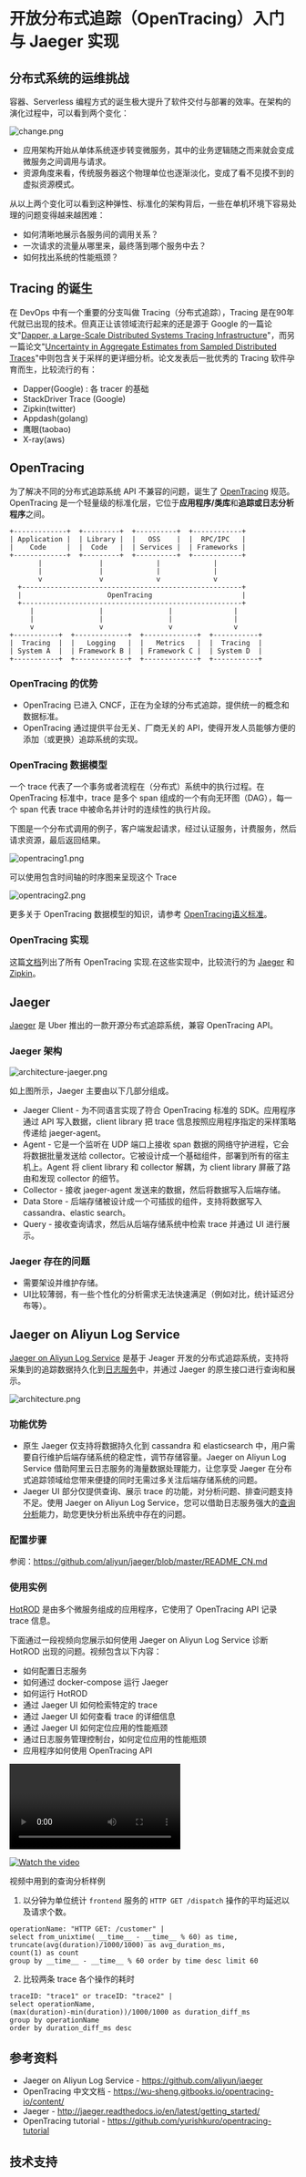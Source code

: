 # 开放分布式追踪（OpenTracing）入门与 Jaeger 实现

## 分布式系统的运维挑战
容器、Serverless 编程方式的诞生极大提升了软件交付与部署的效率。在架构的演化过程中，可以看到两个变化：

![change.png](/pics/change.png)

* 应用架构开始从单体系统逐步转变微服务，其中的业务逻辑随之而来就会变成微服务之间调用与请求。
* 资源角度来看，传统服务器这个物理单位也逐渐淡化，变成了看不见摸不到的虚拟资源模式。

从以上两个变化可以看到这种弹性、标准化的架构背后，一些在单机环境下容易处理的问题变得越来越困难：
* 如何清晰地展示各服务间的调用关系？
* 一次请求的流量从哪里来，最终落到哪个服务中去？
* 如何找出系统的性能瓶颈？

## Tracing 的诞生
在 DevOps 中有一个重要的分支叫做 Tracing（分布式追踪），Tracing 是在90年代就已出现的技术。但真正让该领域流行起来的还是源于 Google 的一篇论文"[Dapper, a Large-Scale Distributed Systems Tracing Infrastructure](https://research.google.com/pubs/pub36356.html)"，而另一篇论文"[Uncertainty in Aggregate Estimates from Sampled Distributed Traces](https://research.google.com/pubs/pub40378.html)"中则包含关于采样的更详细分析。论文发表后一批优秀的 Tracing 软件孕育而生，比较流行的有：
* Dapper(Google) : 各 tracer 的基础
* StackDriver Trace (Google)
* Zipkin(twitter)
* Appdash(golang)
* 鹰眼(taobao)
* X-ray(aws)

## OpenTracing
为了解决不同的分布式追踪系统 API 不兼容的问题，诞生了 [OpenTracing](http://opentracing.io/) 规范。
OpenTracing 是一个轻量级的标准化层，它位于**应用程序/类库**和**追踪或日志分析程序**之间。
```
+-------------+  +---------+  +----------+  +------------+
| Application |  | Library |  |   OSS    |  |  RPC/IPC   |
|    Code     |  |  Code   |  | Services |  | Frameworks |
+-------------+  +---------+  +----------+  +------------+
       |              |             |             |
       |              |             |             |
       v              v             v             v
  +------------------------------------------------------+
  |                     OpenTracing                      |
  +------------------------------------------------------+
     |                |                |               |
     |                |                |               |
     v                v                v               v
+-----------+  +-------------+  +-------------+  +-----------+
|  Tracing  |  |   Logging   |  |   Metrics   |  |  Tracing  |
| System A  |  | Framework B |  | Framework C |  | System D  |
+-----------+  +-------------+  +-------------+  +-----------+
```

### OpenTracing 的优势
* OpenTracing 已进入 CNCF，正在为全球的分布式追踪，提供统一的概念和数据标准。
* OpenTracing 通过提供平台无关、厂商无关的 API，使得开发人员能够方便的添加（或更换）追踪系统的实现。

### OpenTracing 数据模型
一个 trace 代表了一个事务或者流程在（分布式）系统中的执行过程。在 OpenTracing 标准中，trace 是多个 span 组成的一个有向无环图（DAG），每一个 span 代表 trace 中被命名并计时的连续性的执行片段。

下图是一个分布式调用的例子，客户端发起请求，经过认证服务，计费服务，然后请求资源，最后返回结果。

![opentracing1.png](/pics/opentracing1.png)

可以使用包含时间轴的时序图来呈现这个 Trace

![opentracing2.png](/pics/opentracing2.png)

更多关于 OpenTracing 数据模型的知识，请参考 [OpenTracing语义标准](https://github.com/opentracing-contrib/opentracing-specification-zh/blob/master/specification.md)。

### OpenTracing 实现
这篇[文档](http://opentracing.io/documentation/pages/supported-tracers.html)列出了所有 OpenTracing 实现.在这些实现中，比较流行的为 [Jaeger](http://jaeger.readthedocs.io/en/latest/) 和 [Zipkin](https://zipkin.io/)。

## Jaeger
[Jaeger](http://jaeger.readthedocs.io/en/latest/) 是 Uber 推出的一款开源分布式追踪系统，兼容 OpenTracing API。

### Jaeger 架构

![architecture-jaeger.png](/pics/architecture-jaeger.png)

如上图所示，Jaeger 主要由以下几部分组成。
* Jaeger Client - 为不同语言实现了符合 OpenTracing 标准的 SDK。应用程序通过 API 写入数据，client library 把 trace 信息按照应用程序指定的采样策略传递给 jaeger-agent。
* Agent - 它是一个监听在 UDP 端口上接收 span 数据的网络守护进程，它会将数据批量发送给 collector。它被设计成一个基础组件，部署到所有的宿主机上。Agent 将 client library 和 collector 解耦，为 client library 屏蔽了路由和发现 collector 的细节。
* Collector - 接收 jaeger-agent 发送来的数据，然后将数据写入后端存储。
* Data Store - 后端存储被设计成一个可插拔的组件，支持将数据写入 cassandra、elastic search。
* Query - 接收查询请求，然后从后端存储系统中检索 trace 并通过 UI 进行展示。

### Jaeger 存在的问题
* 需要架设并维护存储。
* UI比较薄弱，有一些个性化的分析需求无法快速满足（例如对比，统计延迟分布等）。

## Jaeger on Aliyun Log Service
[Jaeger on Aliyun Log Service](https://github.com/aliyun/jaeger) 是基于 Jeager 开发的分布式追踪系统，支持将采集到的追踪数据持久化到[日志服务](https://help.aliyun.com/product/28958.html)中，并通过 Jaeger 的原生接口进行查询和展示。

![architecture.png](/pics/architecture.png)

### 功能优势
* 原生 Jaeger 仅支持将数据持久化到 cassandra 和 elasticsearch 中，用户需要自行维护后端存储系统的稳定性，调节存储容量。Jaeger on Aliyun Log Service 借助阿里云日志服务的海量数据处理能力，让您享受 Jaeger 在分布式追踪领域给您带来便捷的同时无需过多关注后端存储系统的问题。
* Jaeger UI 部分仅提供查询、展示 trace 的功能，对分析问题、排查问题支持不足。使用 Jaeger on Aliyun Log Service，您可以借助日志服务强大的[查询分析](https://help.aliyun.com/document_detail/43772.html)能力，助您更快分析出系统中存在的问题。

### 配置步骤
参阅：https://github.com/aliyun/jaeger/blob/master/README_CN.md

### 使用实例
[HotROD](https://github.com/aliyun/jaeger/tree/master/examples/hotrod) 是由多个微服务组成的应用程序，它使用了 OpenTracing API 记录 trace 信息。

下面通过一段视频向您展示如何使用 Jaeger on Aliyun Log Service 诊断 HotROD 出现的问题。视频包含以下内容：
* 如何配置日志服务
* 如何通过 docker-compose 运行 Jaeger
* 如何运行 HotROD
* 通过 Jaeger UI 如何检索特定的 trace
* 通过 Jaeger UI 如何查看 trace 的详细信息
* 通过 Jaeger UI 如何定位应用的性能瓶颈
* 通过日志服务管理控制台，如何定位应用的性能瓶颈
* 应用程序如何使用 OpenTracing API

<video src="http://cloud.video.taobao.com//play/u/2143829456/p/1/e/6/t/1/50080498316.mp4" controls="true"></video>

[![Watch the video](/pics/jaeger_video.png)](http://cloud.video.taobao.com//play/u/2143829456/p/1/e/6/t/1/50080498316.mp4)

视频中用到的查询分析样例
1. 以分钟为单位统计 `frontend` 服务的 `HTTP GET /dispatch` 操作的平均延迟以及请求个数。
```
operationName: "HTTP GET: /customer" |
select from_unixtime( __time__ - __time__ % 60) as time,
truncate(avg(duration)/1000/1000) as avg_duration_ms,
count(1) as count
group by __time__ - __time__ % 60 order by time desc limit 60
```

2. 比较两条 trace 各个操作的耗时
```
traceID: "trace1" or traceID: "trace2" |
select operationName,
(max(duration)-min(duration))/1000/1000 as duration_diff_ms
group by operationName
order by duration_diff_ms desc
```

## 参考资料
* Jaeger on Aliyun Log Service - https://github.com/aliyun/jaeger
* OpenTracing 中文文档 - https://wu-sheng.gitbooks.io/opentracing-io/content/
* Jaeger - http://jaeger.readthedocs.io/en/latest/getting_started/
* OpenTracing tutorial - https://github.com/yurishkuro/opentracing-tutorial

## 技术支持